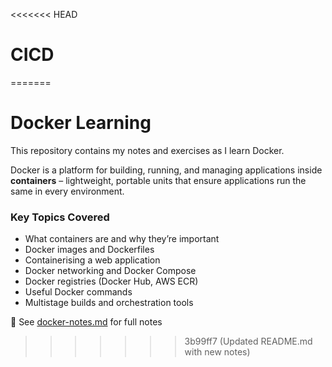 <<<<<<< HEAD
# CICD
=======
# Docker Learning

This repository contains my notes and exercises as I learn Docker.  

Docker is a platform for building, running, and managing applications inside **containers** – lightweight, portable units that ensure applications run the same in every environment.  

### Key Topics Covered
- What containers are and why they’re important  
- Docker images and Dockerfiles  
- Containerising a web application  
- Docker networking and Docker Compose  
- Docker registries (Docker Hub, AWS ECR)  
- Useful Docker commands  
- Multistage builds and orchestration tools  

📄 See [docker-notes.md](docker-notes.md) for full notes
>>>>>>> 3b99ff7 (Updated README.md with new notes)
